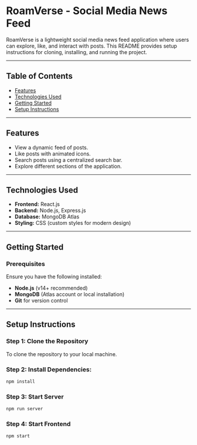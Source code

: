 # RoamVerse - Social Media News Feed

RoamVerse is a lightweight social media news feed application where users can explore, like, and interact with posts. This README provides setup instructions for cloning, installing, and running the project.

---

## Table of Contents
- [Features](#features)
- [Technologies Used](#technologies-used)
- [Getting Started](#getting-started)
- [Setup Instructions](#setup-instructions)

---

## Features
- View a dynamic feed of posts.
- Like posts with animated icons.
- Search posts using a centralized search bar.
- Explore different sections of the application.

---

## Technologies Used
- **Frontend:** React.js
- **Backend:** Node.js, Express.js
- **Database:** MongoDB Atlas
- **Styling:** CSS (custom styles for modern design)

---

## Getting Started

### Prerequisites
Ensure you have the following installed:
- **Node.js** (v14+ recommended)
- **MongoDB** (Atlas account or local installation)
- **Git** for version control

---

## Setup Instructions

### Step 1: Clone the Repository
To clone the repository to your local machine.

### Step 2: Install Dependencies:
```bash
npm install
```

### Step 3: Start Server
```bash
npm run server
```

### Step 4: Start Frontend
```bash
npm start
```

